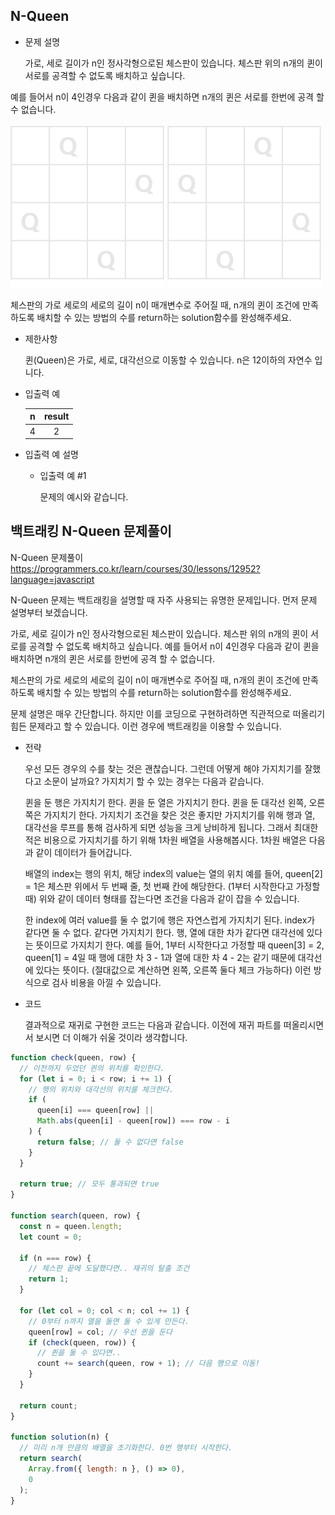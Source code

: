 ## N-Queen

- 문제 설명

  가로, 세로 길이가 n인 정사각형으로된 체스판이 있습니다. 체스판 위의 n개의 퀸이 서로를 공격할 수 없도록 배치하고 싶습니다.

예를 들어서 n이 4인경우 다음과 같이 퀸을 배치하면 n개의 퀸은 서로를 한번에 공격 할 수 없습니다.

![](./q1.png)
![](./q2.png)

체스판의 가로 세로의 세로의 길이 n이 매개변수로 주어질 때, n개의 퀸이 조건에 만족 하도록 배치할 수 있는 방법의 수를 return하는 solution함수를 완성해주세요.

- 제한사항

  퀸(Queen)은 가로, 세로, 대각선으로 이동할 수 있습니다.
  n은 12이하의 자연수 입니다.

- 입출력 예

  |  n  | result |
  | :-: | :----: |
  |  4  |   2    |

- 입출력 예 설명

  - 입출력 예 #1

    문제의 예시와 같습니다.

## 백트래킹 N-Queen 문제풀이

N-Queen 문제풀이
https://programmers.co.kr/learn/courses/30/lessons/12952?language=javascript

N-Queen 문제는 백트래킹을 설명할 때 자주 사용되는 유명한 문제입니다. 먼저 문제 설명부터 보겠습니다.

가로, 세로 길이가 n인 정사각형으로된 체스판이 있습니다. 체스판 위의 n개의 퀸이 서로를 공격할 수 없도록 배치하고 싶습니다.
예를 들어서 n이 4인경우 다음과 같이 퀸을 배치하면 n개의 퀸은 서로를 한번에 공격 할 수 없습니다.

체스판의 가로 세로의 세로의 길이 n이 매개변수로 주어질 때, n개의 퀸이 조건에 만족 하도록 배치할 수 있는 방법의 수를 return하는 solution함수를 완성해주세요.

문제 설명은 매우 간단합니다. 하지만 이를 코딩으로 구현하려하면 직관적으로 떠올리기 힘든 문제라고 할 수 있습니다. 이런 경우에 백트래킹을 이용할 수 있습니다.

- 전략

  우선 모든 경우의 수를 찾는 것은 괜찮습니다. 그런데 어떻게 해야 가지치기를 잘했다고 소문이 날까요? 가지치기 할 수 있는 경우는 다음과 같습니다.

  퀸을 둔 행은 가지치기 한다.
  퀸을 둔 열은 가지치기 한다.
  퀸을 둔 대각선 왼쪽, 오른쪽은 가지치기 한다.
  가지치기 조건을 찾은 것은 좋지만 가지치기를 위해 행과 열, 대각선을 루프를 통해 검사하게 되면 성능을 크게 낭비하게 됩니다. 그래서 최대한 적은 비용으로 가지치기를 하기 위해 1차원 배열을 사용해봅시다. 1차원 배열은 다음과 같이 데이터가 들어갑니다.

  배열의 index는 행의 위치, 해당 index의 value는 열의 위치
  예를 들어, queen[2] = 1은 체스판 위에서 두 번째 줄, 첫 번째 칸에 해당한다. (1부터 시작한다고 가정할 때)
  위와 같이 데이터 형태를 잡는다면 조건을 다음과 같이 잡을 수 있습니다.

  한 index에 여러 value를 둘 수 없기에 행은 자연스럽게 가지치기 된다.
  index가 같다면 둘 수 없다. 같다면 가지치기 한다.
  행, 열에 대한 차가 같다면 대각선에 있다는 뜻이므로 가지치기 한다.
  예를 들어, 1부터 시작한다고 가정할 때 queen[3] = 2, queen[1] = 4일 때 행에 대한 차 3 - 1과 열에 대한 차 4 - 2는 같기 때문에 대각선에 있다는 뜻이다. (절대값으로 계산하면 왼쪽, 오른쪽 둘다 체크 가능하다)
  이런 방식으로 검사 비용을 아낄 수 있습니다.

- 코드

  결과적으로 재귀로 구현한 코드는 다음과 같습니다. 이전에 재귀 파트를 떠올리시면서 보시면 더 이해가 쉬울 것이라 생각합니다.

```jsx
function check(queen, row) {
  // 이전까지 두었던 퀸의 위치를 확인한다.
  for (let i = 0; i < row; i += 1) {
    // 행의 위치와 대각선의 위치를 체크한다.
    if (
      queen[i] === queen[row] ||
      Math.abs(queen[i] - queen[row]) === row - i
    ) {
      return false; // 둘 수 없다면 false
    }
  }

  return true; // 모두 통과되면 true
}

function search(queen, row) {
  const n = queen.length;
  let count = 0;

  if (n === row) {
    // 체스판 끝에 도달했다면.. 재귀의 탈출 조건
    return 1;
  }

  for (let col = 0; col < n; col += 1) {
    // 0부터 n까지 열을 돌면 둘 수 있게 만든다.
    queen[row] = col; // 우선 퀸을 둔다
    if (check(queen, row)) {
      // 퀸을 둘 수 있다면..
      count += search(queen, row + 1); // 다음 행으로 이동!
    }
  }

  return count;
}

function solution(n) {
  // 미리 n개 만큼의 배열을 초기화한다. 0번 행부터 시작한다.
  return search(
    Array.from({ length: n }, () => 0),
    0
  );
}
```
